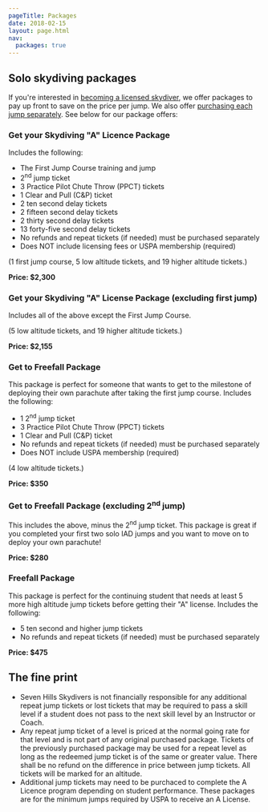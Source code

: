 ```yaml
---
pageTitle: Packages
date: 2018-02-15
layout: page.html
nav:
  packages: true
---
```


## Solo skydiving packages

If you're interested in [becoming a licensed skydiver](../learn-to-skydive), we offer packages to pay up front to save on the price per jump. We also offer [purchasing each jump separately](../solo-rates). See below for our package offers:

###  Get your Skydiving "A" Licence Package

Includes the following:

 * The First Jump Course training and jump
 * 2<sup>nd</sup> jump ticket
 * 3 Practice Pilot Chute Throw (PPCT) tickets
 * 1 Clear and Pull (C&P) ticket
 * 2 ten second delay tickets
 * 2 fifteen second delay tickets
 * 2 thirty second delay tickets
 * 13 forty-five second delay tickets
 * No refunds and repeat tickets (if needed) must be purchased separately
 * Does NOT include licensing fees or USPA membership (required)

(1 first jump course, 5 low altitude tickets, and 19 higher altitude tickets.)

__Price: $2,300__

### Get your Skydiving "A" License Package (excluding first jump)

Includes all of the above except the First Jump Course.

(5 low altitude tickets, and 19 higher altitude tickets.)

__Price: $2,155__

### Get to Freefall Package

This package is perfect for someone that wants to get to the milestone of deploying their own parachute after taking the first jump course. Includes the following:
 
 * 1 2<sup>nd</sup> jump ticket
 * 3 Practice Pilot Chute Throw (PPCT) tickets
 * 1 Clear and Pull (C&P) ticket
 * No refunds and repeat tickets (if needed) must be purchased separately
 * Does NOT include USPA membership (required)

(4 low altitude tickets.)

__Price: $350__

### Get to Freefall Package (excluding 2<sup>nd</sup> jump)

This includes the above, minus the 2<sup>nd</sup> jump ticket. This package is great if you completed your first two solo IAD jumps and you want to move on to deploy your own parachute!

__Price: $280__

### Freefall Package

This package is perfect for the continuing student that needs at least 5 more high altitude jump tickets before getting their "A" license. Includes the following:

 * 5 ten second and higher jump tickets
 * No refunds and repeat tickets (if needed) must be purchased separately

__Price: $475__

## The fine print

 * Seven Hills Skydivers is not financially responsible for any additional repeat jump tickets or lost tickets that may be required to pass a skill level if a student does not pass to the next skill level by an Instructor or Coach.
 * Any repeat jump ticket of a level is priced at the normal going rate for that level and is not part of any original purchased package.  Tickets of the previously purchased package may be used for a repeat level as long as the redeemed jump ticket is of the same or greater value.  There shall be no refund on the difference in price between jump tickets.  All tickets will be marked for an altitude.
 * Additional jump tickets may need to be purchaced to complete the A Licence program depending on student performance.  These packages are for the minimum jumps required by USPA to receive an A License.
